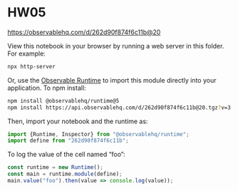 # HW05

https://observablehq.com/d/262d90f874f6c11b@20

View this notebook in your browser by running a web server in this folder. For
example:

~~~sh
npx http-server
~~~

Or, use the [Observable Runtime](https://github.com/observablehq/runtime) to
import this module directly into your application. To npm install:

~~~sh
npm install @observablehq/runtime@5
npm install https://api.observablehq.com/d/262d90f874f6c11b@20.tgz?v=3
~~~

Then, import your notebook and the runtime as:

~~~js
import {Runtime, Inspector} from "@observablehq/runtime";
import define from "262d90f874f6c11b";
~~~

To log the value of the cell named “foo”:

~~~js
const runtime = new Runtime();
const main = runtime.module(define);
main.value("foo").then(value => console.log(value));
~~~
